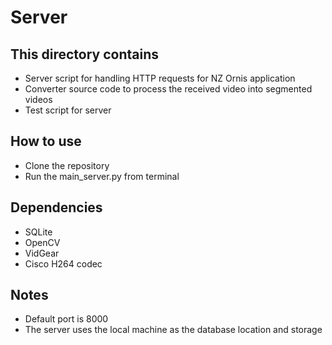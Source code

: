 # Server

## This directory contains
* Server script for handling HTTP requests for NZ Ornis application
* Converter source code to process the received video into segmented videos 
* Test script for server

## How to use
* Clone the repository
* Run the main_server.py from terminal

## Dependencies
* SQLite
* OpenCV
* VidGear
* Cisco H264 codec

## Notes
* Default port is 8000
* The server uses the local machine as the database location and storage
